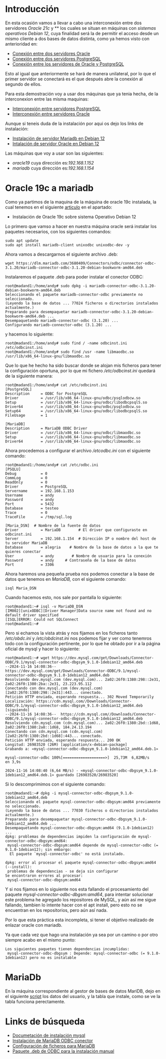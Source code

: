 # Introducción

En esta ocasión vamos a llevar a cabo una interconexión entre dos servidores *Oracle 21c* y ** los cuales se situan en máquinas con _sistemas operativos_ *Debian 12*, cuya finalidad será la de permitir el acceso desde un mismo cliente a dos bases de datos distinta, como ya hemos visto con anterioridad en:

- [Conexión entre dos servidores Oracle](dblink-Oraclex2.md)
- [Conexión entre dos servidores PostgreSQL](dblink-Postgres.md)
- [Conexión entre los servidores de Oracle y PostgreSQL](dblink-OraclexPostgre.md)
  
Esto al igual que anteriormente se hará de manera unilateral, por lo que el primer servidor se conectará es el que después abre la conexión al segundo de ellos.

Para esta demostración voy a usar dos máquinas que ya tenia hecha, de la interconexion entre las misma maquinas:

- [Interconexión entre servidores PostgreSQL](./dblink-Postgres.md)
- [Interconexión entre servidores Oracle](./dblink-Oraclex2.md)

Aunque si teneis duda de la instalación por aqui os dejo los links de instalación:

- [Instalación de servidor Mariadb en Debian 12](./mysql.md)
- [Intalación de servidor Oracle en Debian 12](./oracle-debian.md)

Las máquinas que voy a usar son las siguientes:

- *oracle19* cuya dirección es:*192.168.1.152*
- *mariadb* cuya dirección es:*192.168.1.154*

# Oracle 19c a mariadb

Como ya partimos de la maquina de la máquina de oracle 19c instalada, la cual tenemos en el siguiente [articulo](dblink-OraclexPostgre.md) en el apartado:

- Instalación de Oracle 19c sobre sistema Operativo Debian 12

Lo primero que vamso a hacer en nuestra máquina oracle será instalar los paquetes necesarios, con los siguientes comandos:

```
sudo apt update
sudo apt install mariadb-client unixodbc unixodbc-dev -y
```
Ahora vamos a descargarnos el siguiente archivo .deb:

```
wget https://dlm.mariadb.com/3680409/Connectors/odbc/connector-odbc-3.1.20/mariadb-connector-odbc-3.1.20-debian-bookworm-amd64.deb 
```
Instalaremos el paquete .deb para poder instalar el conector ODBC:

```
root@madand1:/home/andy# sudo dpkg -i mariadb-connector-odbc-3.1.20-debian-bookworm-amd64.deb 
Seleccionando el paquete mariadb-connector-odbc previamente no seleccionado.
(Leyendo la base de datos ... 77024 ficheros o directorios instalados actualmente.)
Preparando para desempaquetar mariadb-connector-odbc-3.1.20-debian-bookworm-amd64.deb ...
Desempaquetando mariadb-connector-odbc (3.1.20) ...
Configurando mariadb-connector-odbc (3.1.20) ...

```
y hacemos lo siguiente:

```
root@madand1:/home/andy# sudo find / -name odbcinst.ini
/etc/odbcinst.ini
root@madand1:/home/andy# sudo find /usr -name libmaodbc.so
/usr/lib/x86_64-linux-gnu/libmaodbc.so
```

Que lo que he hecho ha sido buscar donde se alojan mis ficheros para tener la configuración oportuna, por lo que mi fichero */etc/odbcinst.ini* quedará de la siguiente manera:

```
root@madand1:/home/andy# cat /etc/odbcinst.ini 
[PostgreSQL]
Description     = ODBC for PostgreSQL
Driver          = /usr/lib/x86_64-linux-gnu/odbc/psqlodbcw.so
Setup           = /usr/lib/x86_64-linux-gnu/odbc/libodbcpsqlS.so
Driver64        = /usr/lib/x86_64-linux-gnu/odbc/psqlodbcw.so
Setup64         = /usr/lib/x86_64-linux-gnu/odbc/libodbcpsqlS.so
FileUsage       = 1

[MariaDB]
Description     = MariaDB ODBC Driver
Driver          = /usr/lib/x86_64-linux-gnu/odbc/libmaodbc.so
Setup           = /usr/lib/x86_64-linux-gnu/odbc/libmaodbc.so
Driver64        = /usr/lib/x86_64-linux-gnu/odbc/libmaodbc.so

```

Ahora procedemos a configurar el archivo */etcodbc.ini* con el siguiente comando:

```
root@madand1:/home/andy# cat /etc/odbc.ini 
[PSQLU]
Debug           = 0
CommLog         = 0
ReadOnly        = 0
Driver          = PostgreSQL 
Servername      = 192.168.1.153
Username        = andy
Password        = andy
Port            = 5432
Database        = testeo
Trace           = 0
TraceFile       = /tmp/sql.log

[Maria_DSN]  # Nombre de la fuente de datos
Driver          = MariaDB        # El driver que configuraste en odbcinst.ini
Server          = 192.168.1.154  # Dirección IP o nombre del host de tu servidor MariaDB
Database        = alegria    # Nombre de la base de datos a la que te quieres conectar
User            = andy        # Nombre de usuario para la conexión
Password        = andy     # Contraseña de la base de datos
Port            = 3306

```

Ahora haremos una pequeña prueba nos podemos conectar a la base de datos que tenemos en *MariaDB,* con el siguiente comando:

```isql Maria_DSN ```

Cuando hacemos esto, nos sale por pantalla lo siguiente:

```
root@madand1:~# isql -v MariaDB_DSN
[IM002][unixODBC][Driver Manager]Data source name not found and no default driver specified
[ISQL]ERROR: Could not SQLConnect
root@madand1:~# 
```

Pero si echamos la vista atrás y nos fijamos en los ficheros tanto */etc/obdc.ini* y */etc/obdcinst.ini* nos podemos fijar y ver como tenemros todo con la configuración pertinente, por lo que he obtado por ir a la página oficial de mysql y hacer lo siguiente:

```
root@madand1:~# wget https://dev.mysql.com/get/Downloads/Connector-ODBC/9.1/mysql-connector-odbc-dbgsym_9.1.0-1debian12_amd64.deb
--2024-11-16 14:08:36--  https://dev.mysql.com/get/Downloads/Connector-ODBC/9.1/mysql-connector-odbc-dbgsym_9.1.0-1debian12_amd64.deb
Resolviendo dev.mysql.com (dev.mysql.com)... 2a02:26f0:1380:298::2e31, 2a02:26f0:1380:2ba::2e31, 23.223.95.112
Conectando con dev.mysql.com (dev.mysql.com)[2a02:26f0:1380:298::2e31]:443... conectado.
Petición HTTP enviada, esperando respuesta... 302 Moved Temporarily
Localización: https://cdn.mysql.com//Downloads/Connector-ODBC/9.1/mysql-connector-odbc-dbgsym_9.1.0-1debian12_amd64.deb [siguiendo]
--2024-11-16 14:08:36--  https://cdn.mysql.com//Downloads/Connector-ODBC/9.1/mysql-connector-odbc-dbgsym_9.1.0-1debian12_amd64.deb
Resolviendo cdn.mysql.com (cdn.mysql.com)... 2a02:26f0:1380:2bd::1d68, 2a02:26f0:1380:2a8::1d68, 184.24.13.194
Conectando con cdn.mysql.com (cdn.mysql.com)[2a02:26f0:1380:2bd::1d68]:443... conectado.
Petición HTTP enviada, esperando respuesta... 200 OK
Longitud: 26983520 (26M) [application/x-debian-package]
Grabando a: «mysql-connector-odbc-dbgsym_9.1.0-1debian12_amd64.deb.1»

mysql-connector-odbc 100%[===================>]  25,73M  6,82MB/s    en 3,9s    

2024-11-16 14:08:40 (6,64 MB/s) - «mysql-connector-odbc-dbgsym_9.1.0-1debian12_amd64.deb.1» guardado [26983520/26983520]

```

Si lo descomprimimos con el siguiente comando:

```
root@madand1:~# dpkg -i mysql-connector-odbc-dbgsym_9.1.0-1debian12_amd64.deb
Seleccionando el paquete mysql-connector-odbc-dbgsym:amd64 previamente no seleccionado.
(Leyendo la base de datos ... 77030 ficheros o directorios instalados actualmente.)
Preparando para desempaquetar mysql-connector-odbc-dbgsym_9.1.0-1debian12_amd64.deb ...
Desempaquetando mysql-connector-odbc-dbgsym:amd64 (9.1.0-1debian12) ...
dpkg: problemas de dependencias impiden la configuración de mysql-connector-odbc-dbgsym:amd64:
 mysql-connector-odbc-dbgsym:amd64 depende de mysql-connector-odbc (= 9.1.0-1debian12); sin embargo:
  El paquete `mysql-connector-odbc' no está instalado.

dpkg: error al procesar el paquete mysql-connector-odbc-dbgsym:amd64 (--install):
 problemas de dependencias - se deja sin configurar
Se encontraron errores al procesar:
 mysql-connector-odbc-dbgsym:amd64

```

Y si nos fijamos en lo siguiente nos esta fallando el procesamiento del paquete *mysql-connector-odbc-dbgsm:amd64*, para intentar solucionar este problema he agregado los repositores de MySQL, y aún así me sigue fallando, tambien lo intente hacer con el apt install, pero esto no se encuentran en los repositorios, pero aún así nada.

Por lo que esta práctica esta incompleta, si tener el objetivo realizado de enlazar oracle con mariadb.

Ya que cada vez que hago una instalación ya sea por un camino o por otro siempre acabo en el mismo punto:

```
Los siguientes paquetes tienen dependencias incumplidas:
 mysql-connector-odbc-dbgsym : Depende: mysql-connector-odbc (= 9.1.0-1debian12) pero no es instalable
```
# MariaDb

En la máquina correspondiente al gestor de bases de datos MariDB, dejo en el siguiente [script](creacion-usuario-tabla-mariadb.md) los datos del usuario, y la tabla que instale, como se ve la tabla funciona perectamente.


# Links de búsqueda

- [Documetación de instalación mysql](https://dev.mysql.com/doc/connector-odbc/en/connector-odbc-installation-binary-deb.html)
- [Instalación de MariaDB ODBC conector](https://www.youtube.com/watch?v=VBAwZ2MlgTc&ab_channel=LinuxHelp)
- [Configuración de ficheros para MariaDB](https://medium.com/linux-tips-101/instalar-y-configurar-conector-odbc-a-base-de-datos-mariadb-en-ubuntu-20-c2d167f01c3d)
- [Paquete .deb de ODBC para la instalación manual](https://downloads.mysql.com/archives/c-odbc/)
